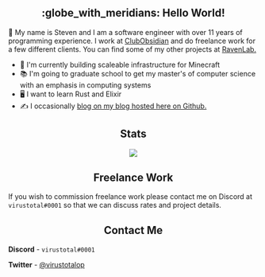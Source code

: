 <h2 align="center">:globe_with_meridians: Hello World!</h1>

:wave: My name is Steven and I am a software engineer with over 11 years of programming experience. I work at [ClubObsidian](https://github.com/ClubObsidian/) and do freelance work for a few different clients. You can find some of my other projects at [RavenLab.](https://github.com/ravenlab)

* :telescope: I'm currently building scaleable infrastructure for Minecraft
* :books: I'm going to graduate school to get my master's of computer science with an emphasis in computing systems
* :desktop_computer: I want to learn Rust and Elixir
* :writing_hand: I occasionally [blog on my blog hosted here on Github.](https://virustotalop.github.io/#page=blog)

<h2 align="center">Stats</h2>
<p align="center">
<img src="https://github-readme-streak-stats.herokuapp.com/?user=virustotalop&hide_border=true"></img>
</p>

<h2 align="center">Freelance Work</h2>

If you wish to commission freelance work please contact me on Discord at `virustotal#0001` so that we can discuss rates and project details.

<h2 align="center">Contact Me</h2>

**Discord** - `virustotal#0001`

**Twitter** - [@virustotalop](https://twitter.com/virustotalop)
